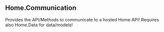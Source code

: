 ## Home.Communication

Provides the API/Methods to communicate to a hosted Home.API!
Requires also Home.Data for data/models!